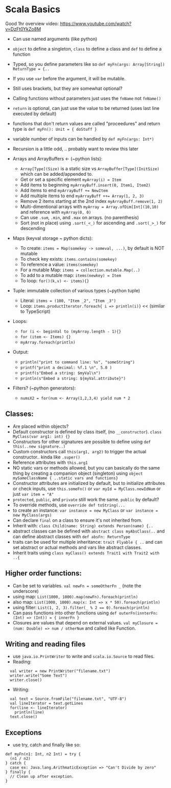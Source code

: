 Scala Basics
============

Good 1hr overview video: https://www.youtube.com/watch?v=DzFt0YkZo8M

* Can use named arguments (like python)
* `object` to define a singleton, `class` to define a class and `def` to define a function
* Typed, so you define parameters like so `def myFn(args: Array[String]) ReturnType = {..`
* If you use `var` before the argument, it will be mutable.
* Still uses brackets, but they are somewhat optional?
* Calling functions without parameters just uses the `fnName` not `fnName()`
* `return` is optional, can just use the value to be returned (uses last line executed by default)
* functions that don't return values are called "proceedures" and return type is `def myFn(): Unit = { doStuff }`
* variable number of inputs can be handled by `def myFn(args: Int*)`
* Recursion is a little odd, .. probably want to review this later
* Arrays and ArrayBuffers <- (~python lists):
    * `Array[Type](Size)` is a static size vs `ArrayBuffer[Type](InitSize)` which can be added/appended to.
    * Get or set a specific element `myArray(i) = Item`
    * Add items to beginning `myArrayBuff.insert(0, Item1, Item2)`
    * Add items to end `myArrayBuff += NewItem`
    * Add multiple items to end `myArrayBuff ++= Array(1, 2, 3)`
    * Remove 2 items starting at the 2nd index `myArrayBuff.remove(1, 2)`
    * Multi-dimentional arrays with `myArray = Array.ofDim[Int](10,10)` and reference with `myArray(0, 0)`
    * Can use `.sum`, `.min`, and `.max` on arrays. (no parenthesis)
    * Sort (not in place) using `.sort(_<_)` for ascending and `.sort(_>_)` for descending
* Maps (keyval storage ~ python dicts):
    * To create: `items = Map(somekey -> someval, ...)`, by default is NOT mutable
    * To check key exists: `items.contains(somekey)`
    * To reference a value: `items(somekey)`
    * For a mutable Map: `items = collection.mutable.Map(..)`
    * To add to a mutable map: `items(newkey) = Item`
    * To loop: `for()(k,v) <- items){}`
* Tuple: immutable collection of various types (~python tuple)
    * Literal: `items = (100, "Item _2", "Item _3")`
    * Loop: `items.productIterator.foreach{ i => println(i)}` << (similar to TypeScript)
* Loops:
    * `for (i <- beginVal to (myArray.length - 1){}`
    * `for (item <- Items) {}`
    * `myArray.foreach(println)`
* Output:
    * `println("print to command line: %s", "someString")`
    * `printf("print a decimal: %f.1 \n", 5.0 )`
    * `printf(s"Embed a string: $myVal\n")`
    * `println(s"Embed a string: ${myVal.attribute}")`

    
* Filters? (~python generators):
    * `numsX2 = for(num <- Array(1,2,3,4) yield num * 2`

Classes:
------
* Are placed within objects?
* Default constructor is defined by class itself, (no `__constructor`). `class MyClass(var arg1: int) {}`
* Constructors for other signatures are possible to define using `def this(..new signature..)`
* Custom constructors call `this(arg1, arg2)` to trigger the actual constructor.. kinda like `.super()`
* Reference attributes with `this.arg1`
* NO static vars or methods allowed, but you can basically do the same thing by creating a companion object (singleton) using `object mySameClassName { ..static vars and functions}`
* Constructor attributes are initialized by default, but to initialize attributes or check inputs, use `this.someFn()` or `var myId = MyClass.newIdNum` or just `var item = "A"`
* `protected`, `public`, and `private` still work the same. `public` by default?
* To override methods, use `override def toString(...`
* to create an instance: `var instance = new MyClass` or `var instance = new MyClass(args)`
* Can declare `final` on a class to ensure it's not inherited from.
* Inherit with: `class Child(name: String) extends Person(name) {..`
* abstract classes can be defined with `abstract class myAbsClass(..` and can define abstract classes with `def absFn: ReturnType`
* traits can be used for multiple inheritance: `trait Flyable { ..` and can set abstract or actual methods and vars like abstract classes.
* Inherit traits using `class myClass() extends Trait1 with Trait2 with ..{`

Higher order functions:
--------
* Can be set to variables. `val newFn = someOtherFn _` (note the underscore)
* using map: `List(1000, 1000).map(newFn).foreach(println)`
* also map: `List(1000, 1000).map(x: Int => x * 50).foreach(println)`
* using filter: `List(1, 2, 3).filter(_ % 2 == 0).foreach(println)`
* Can pass functions into other functions using `def outerFn(innterFn: (Int) => (Int)) = { innerFn }`
* Closures are values that depend on external values. `val myClosure = (num: Double) => num / otherNum` and called like Function.

Writing and reading files
---------
* use `java.io.PrintWriter` to write and `scala.io.Source` to read files.
* Reading:
```
  val writer = new PrintWriter("filename.txt")
  writer.write("Some Text")
  writer.close()
```
* Writing:
```
  val text = Source.fromFile("filename.txt", "UTF-8")
  val lineIterator = text.getLines
  for(line <- lineIterator)
    println(line)
  text.close()
```
Exceptions
--------
* use try, catch and finally like so: 
```
def myFn(n1: Int, n2 Int) = try {
  (n1 / n2)
} catch {
  case ex: Java.lang.ArithmaticException => "Can't Divide by zero"
} finally {
  // Clean up after exception.
}
```
